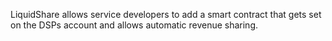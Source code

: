 
LiquidShare allows service developers to add a smart contract that gets set on the DSPs account and allows automatic revenue sharing.
